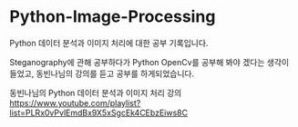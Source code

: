 # Python-Image-Processing
Python 데이터 분석과 이미지 처리에 대한 공부 기록입니다.

Steganography에 관해 공부하다가 Python OpenCv를 공부해 봐야 겠다는 생각이 들었고, 동빈나님의 강의를 듣고 공부를 하게되었습니다.

동빈나님의 Python 데이터 분석과 이미지 처리 강의
https://www.youtube.com/playlist?list=PLRx0vPvlEmdBx9X5xSgcEk4CEbzEiws8C
